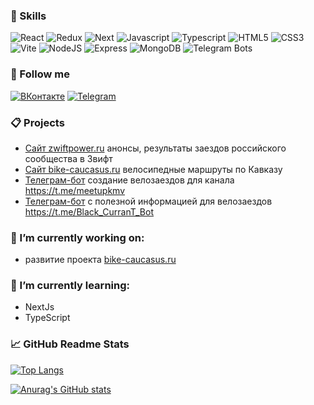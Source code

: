 <link rel="stylesheet" type="text/css" href="styles.css">

<!-- ![Header](assets/edgeslime.jpg) -->

### 💼 Skills

![React](https://img.shields.io/badge/React-025985?style=flat&logo=React)
![Redux](https://img.shields.io/badge/Redux-764abc?style=flat&logo=Redux)
![Next](https://img.shields.io/badge/Next.js-000000?style=flat&logo=nextdotjs&logoColor=white)
![Javascript](https://img.shields.io/badge/Javascript-a7950d?style=flat&logo=javascript)
![Typescript](https://img.shields.io/badge/Typescript-7AB2FF?style=flat&logo=typescript)
![HTML5](https://img.shields.io/badge/HTML5-6b1700?logo=html5)
![CSS3](https://img.shields.io/badge/CSS3-1572B6?logo=css3)
![Vite](https://img.shields.io/badge/Vite-ff9d40?style=flat&logo=Vite)
![NodeJS](https://img.shields.io/badge/NodeJs-5B4638?logo=node.js)
![Express](https://img.shields.io/badge/Express-173B3F?style=flat&logo=express)
![MongoDB](https://img.shields.io/badge/MongoDB-cdffe8?logo=MongoDB)
![Telegram Bots](https://img.shields.io/badge/TelegramBot-126a96?logo=telegram)

### 🤝 Follow me

[![ВКонтакте](https://img.shields.io/badge/ВКонтакте-0077FF?logo=vk)](https://vk.com/cah40yc)
[![Telegram](https://img.shields.io/badge/Telegram-126a96?logo=telegram)](https://t.me/Aleksandr_BV)

### 📋 Projects

- [Сайт zwiftpower.ru](https://zwiftpower.ru/) анонсы, результаты заездов российского сообщества
  в Звифт
- [Сайт bike-caucasus.ru](https://bike-caucasus.ru/) велосипедные маршруты по Кавказу
- [Телеграм-бот](https://t.me/MeetUpBikeBot) создание велозаездов для канала
  https://t.me/meetupkmv
- [Телеграм-бот](https://t.me/Black_CurranT_Bot) с полезной информацией для велозаездов
  https://t.me/Black_CurranT_Bot


<!-- ### 📋 Test tasks

- [Калькулятор](https://cah40.github.io/Calculator-for-Sendsay/) -->

### 🔭 I’m currently working on:

- развитие проекта [bike-caucasus.ru](https://bike-caucasus.ru/)

### 🌱 I’m currently learning:

- NextJs
- TypeScript



### 📈 GitHub Readme Stats

[![Top Langs](https://github-readme-stats.vercel.app/api/top-langs/?username=caH40&layout=compact&count_private=true&show_icons=true&theme=merko)](https://github.com/anuraghazra/github-readme-stats)

[![Anurag's GitHub stats](https://github-readme-stats.vercel.app/api?username=caH40&count_private=true&show_icons=true&theme=merko)](https://github.com/anuraghazra/github-readme-stats)
